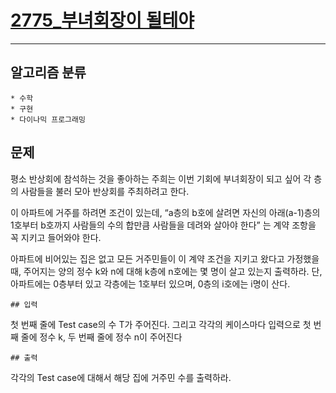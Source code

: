 # [2775_부녀회장이 될테야](https://www.acmicpc.net/problem/2775)
---
## 알고리즘 분류
```
* 수학
* 구현
* 다이나믹 프로그래밍
```
## 문제

평소 반상회에 참석하는 것을 좋아하는 주희는 이번 기회에 부녀회장이 되고 싶어 각 층의 사람들을 불러 모아 반상회를 주최하려고 한다.

이 아파트에 거주를 하려면 조건이 있는데, 
“a층의 b호에 살려면 
자신의 아래(a-1)층의 1호부터 b호까지 사람들의 수의 합만큼 사람들을 데려와 살아야 한다” 는 계약 조항을 꼭 지키고 들어와야 한다.

아파트에 비어있는 집은 없고 모든 거주민들이 이 계약 조건을 지키고 왔다고 가정했을 때, 
주어지는 양의 정수 k와 n에 대해 k층에 n호에는 몇 명이 살고 있는지 출력하라. 
단, 아파트에는 0층부터 있고 각층에는 1호부터 있으며, 0층의 i호에는 i명이 산다.
```
## 입력
```
첫 번째 줄에 Test case의 수 T가 주어진다. 그리고 각각의 케이스마다 입력으로 첫 번째 줄에 정수 k, 두 번째 줄에 정수 n이 주어진다
```
## 출력
```
각각의 Test case에 대해서 해당 집에 거주민 수를 출력하라.
```
